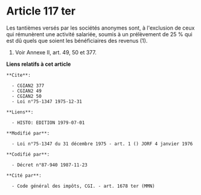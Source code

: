 # Article 117 ter

Les tantièmes versés par les sociétés anonymes sont, à l'exclusion de ceux qui rémunèrent une activité salariée, soumis à un
prélèvement de 25 % qui est dû quels que soient les bénéficiaires des revenus (1).

1) Voir Annexe II, art. 49, 50 et 377.

**Liens relatifs à cet article**

	**Cite**:

	  - CGIAN2 377
	  - CGIAN2 49
	  - CGIAN2 50
	  - Loi n°75-1347 1975-12-31

	**Liens**:

	  - HISTO: EDITION 1979-07-01

	**Modifié par**:

	  - Loi n°75-1347 du 31 décembre 1975 - art. 1 () JORF 4 janvier 1976

	**Codifié par**:

	  - Décret n°87-940 1987-11-23

	**Cité par**:

	  - Code général des impôts, CGI. - art. 1678 ter (MMN)

